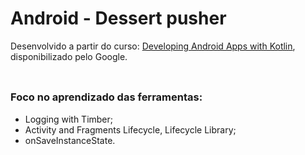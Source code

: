# Android - Dessert pusher
Desenvolvido a partir do curso: [Developing Android Apps with Kotlin](https://www.udacity.com/course/developing-android-apps-with-kotlin--ud9012), disponibilizado pelo Google.<br><br>

##
### Foco no aprendizado das ferramentas:

  - Logging with Timber;
  - Activity and Fragments Lifecycle, Lifecycle Library;
  - onSaveInstanceState.
